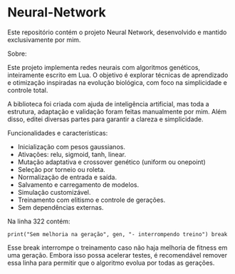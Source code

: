 # Neural-Network

Este repositório contém o projeto Neural Network, desenvolvido e mantido exclusivamente por mim.

Sobre:

Este projeto implementa redes neurais com algoritmos genéticos, inteiramente escrito em Lua. O objetivo é explorar técnicas de aprendizado e otimização inspiradas na evolução biológica, com foco na simplicidade e controle total.

A biblioteca foi criada com ajuda de inteligência artificial, mas toda a estrutura, adaptação e validação foram feitas manualmente por mim. Além disso, editei diversas partes para garantir a clareza e simplicidade.

Funcionalidades e características:

- Inicialização com pesos gaussianos.
- Ativações: relu, sigmoid, tanh, linear.
- Mutação adaptativa e crossover genético (uniform ou onepoint)
- Seleção por torneio ou roleta.
- Normalização de entrada e saída.
- Salvamento e carregamento de modelos.
- Simulação customizável.
- Treinamento com elitismo e controle de gerações.
- Sem dependências externas.

Na linha 322 contém:

`
print("Sem melhoria na geração", gen, "- interrompendo treino")
break
`

Esse break interrompe o treinamento caso não haja melhoria de fitness em uma geração. Embora isso possa acelerar testes, é recomendável remover essa linha para permitir que o algoritmo evolua por todas as gerações.
